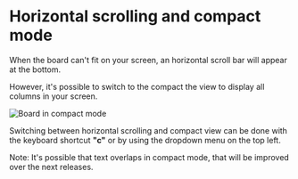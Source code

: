 Horizontal scrolling and compact mode
=====================================

When the board can't fit on your screen, an horizontal scroll bar will appear at the bottom.

However, it's possible to switch to the compact the view to display all columns in your screen.

![Board in compact mode](http://kanboard.net/screenshots/documentation/board-compact-mode.png)

Switching between horizontal scrolling and compact view can be done with the keyboard shortcut **"c"** or by using the dropdown menu on the top left.

Note: It's possible that text overlaps in compact mode, that will be improved over the next releases.